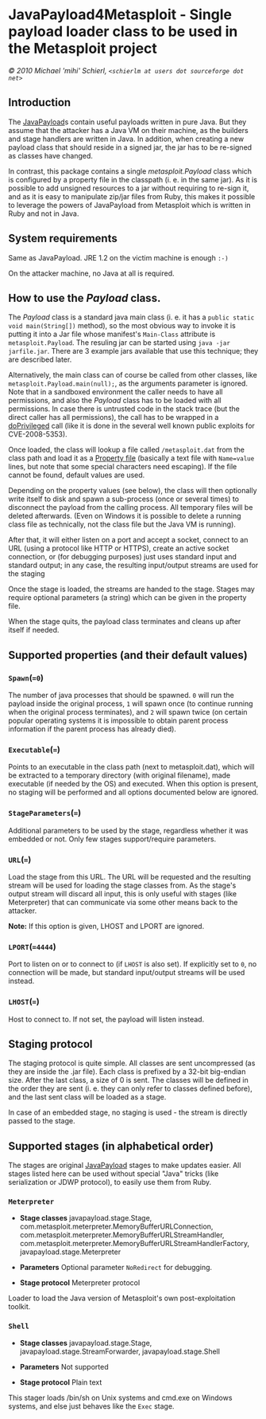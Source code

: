 # JavaPayload4Metasploit - Single payload loader class to be used in the Metasploit project

*© 2010 Michael 'mihi' Schierl, `<schierlm at users dot sourceforge dot
net>`*

## Introduction

The [JavaPayload](http://schierlm.users.sourceforge.net/JavaPayload/)s
contain useful payloads written in pure Java. But they assume that the
attacker has a Java VM on their machine, as the builders and stage
handlers are written in Java. In addition, when creating a new payload
class that should reside in a signed jar, the jar has to be re-signed as
classes have changed.

In contrast, this package contains a single *metasploit.Payload* class
which is configured by a property file in the classpath (i. e. in the
same jar). As it is possible to add unsigned resources to a jar without
requiring to re-sign it, and as it is easy to manipulate zip/jar files
from Ruby, this makes it possible to leverage the powers of JavaPayload
from Metasploit which is written in Ruby and not in Java.

## System requirements

Same as JavaPayload. JRE 1.2 on the victim machine is enough `:-)`

On the attacker machine, no Java at all is required.

## How to use the *Payload* class.

The *Payload* class is a standard java main class (i. e. it has a
`public static void main(String[])` method), so the most obvious way to
invoke it is putting it into a Jar file whose manifest's `Main-Class`
attribute is `metasploit.Payload`. The resuling jar can be started using
`java -jar jarfile.jar`. There are 3 example jars available that use
this technique; they are described later.

Alternatively, the main class can of course be called from other
classes, like `metasploit.Payload.main(null);`, as the arguments
parameter is ignored. Note that in a sandboxed environment the caller
needs to have all permissions, and also the *Payload* class has to be
loaded with all permissions. In case there is untrusted code in the
stack trace (but the direct caller has all permissions), the call has to
be wrapped in a
[doPrivileged](http://download.oracle.com/javase/1.4.2/docs/api/java/security/AccessController.html#doPrivileged\(java.security.PrivilegedExceptionAction\))
call (like it is done in the several well known public exploits for
CVE-2008-5353).

Once loaded, the class will lookup a file called `/metasploit.dat` from
the class path and load it as a [Property
file](http://download.oracle.com/javase/1.4.2/docs/api/java/util/Properties.html#load\(java.io.InputStream\))
(basically a text file with `Name=value` lines, but note that some
special characters need escaping). If the file cannot be found, default
values are used.

Depending on the property values (see below), the class will then
optionally write itself to disk and spawn a sub-process (once or several
times) to disconnect the payload from the calling process. All temporary
files will be deleted afterwards. (Even on Windows it is possible to
delete a running class file as technically, not the class file but the
Java VM is running).

After that, it will either listen on a port and accept a socket, connect
to an URL (using a protocol like HTTP or HTTPS), create an active socket
connection, or (for debugging purposes) just uses standard input and
standard output; in any case, the resulting input/output streams are
used for the staging

Once the stage is loaded, the streams are handed to the stage. Stages
may require optional parameters (a string) which can be given in the
property file.

When the stage quits, the payload class terminates and cleans up after
itself if needed.

## Supported properties (and their default values)

### `Spawn`(`=0`)

The number of java processes that should be spawned. `0` will run the
payload inside the original process, `1` will spawn once (to continue
running when the original process terminates), and `2` will spawn twice
(on certain popular operating systems it is impossible to obtain parent
process information if the parent process has already died).

### `Executable`(`=`)

Points to an executable in the class path (next to metasploit.dat),
which will be extracted to a temporary directory (with original
filename), made executable (if needed by the OS) and executed. When this
option is present, no staging will be performed and all options
documented below are ignored.

### `StageParameters`(`=`)

Additional parameters to be used by the stage, regardless whether it was
embedded or not. Only few stages support/require parameters.

### `URL`(`=`)

Load the stage from this URL. The URL will be requested and the
resulting stream will be used for loading the stage classes from. As the
stage's output stream will discard all input, this is only useful with
stages (like Meterpreter) that can communicate via some other means back
to the attacker.

**Note:** If this option is given, LHOST and LPORT are ignored.

### `LPORT`(`=4444`)

Port to listen on or to connect to (if `LHOST` is also set). If
explicitly set to `0`, no connection will be made, but standard
input/output streams will be used instead.

### `LHOST`(`=`)

Host to connect to. If not set, the payload will listen instead.

## Staging protocol

The staging protocol is quite simple. All classes are sent uncompressed
(as they are inside the .jar file). Each class is prefixed by a 32-bit
big-endian size. After the last class, a size of 0 is sent. The classes
will be defined in the order they are sent (i. e. they can only refer to
classes defined before), and the last sent class will be loaded as a
stage.

In case of an embedded stage, no staging is used - the stream is
directly passed to the stage.

## Supported stages (in alphabetical order)

The stages are original
[JavaPayload](http://schierlm.users.sourceforge.net/JavaPayload/) stages
to make updates easier. All stages listed here can be used without
special "Java" tricks (like serialization or JDWP protocol), to easily
use them from Ruby.

### `Meterpreter`

  - **Stage classes**
    javapayload.stage.Stage,
    com.metasploit.meterpreter.MemoryBufferURLConnection,
    com.metasploit.meterpreter.MemoryBufferURLStreamHandler,
    com.metasploit.meterpreter.MemoryBufferURLStreamHandlerFactory, 
    javapayload.stage.Meterpreter

  - **Parameters**
    Optional parameter `NoRedirect` for debugging.

  - **Stage protocol**
    Meterpreter protocol

Loader to load the Java version of Metasploit's own post-exploitation
toolkit.

### `Shell`

  - **Stage classes**
    javapayload.stage.Stage, javapayload.stage.StreamForwarder,
    javapayload.stage.Shell

  - **Parameters**
    Not supported

  - **Stage protocol**
    Plain text

This stager loads /bin/sh on Unix systems and cmd.exe on Windows
systems, and else just behaves like the `Exec` stage.
